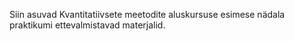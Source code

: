 Siin asuvad Kvantitatiivsete meetodite aluskursuse esimese nädala praktikumi ettevalmistavad materjalid.
